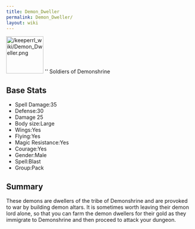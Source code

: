 ```yaml
---
title: Demon_Dweller
permalink: Demon_Dweller/
layout: wiki
---
```


<img src="/keeperrl_wiki/Demon_Dweller.png" title="fig:/keeperrl_wiki/Demon_Dweller.png" alt="/keeperrl_wiki/Demon_Dweller.png" width="100" />
'' Soldiers of Demonshrine

Base Stats
----------

-   Spell Damage:35
-   Defense:30
-   Damage 25
-   Body size:Large
-   Wings:Yes
-   Flying:Yes
-   Magic Resistance:Yes
-   Courage:Yes
-   Gender:Male
-   Spell:Blast
-   Group:Pack

Summary
-------

These demons are dwellers of the tribe of Demonshrine and are provoked
to war by building demon altars. It is sometimes worth leaving their
demon lord alone, so that you can farm the demon dwellers for their gold
as they immigrate to Demonshrine and then proceed to attack your
dungeon.
